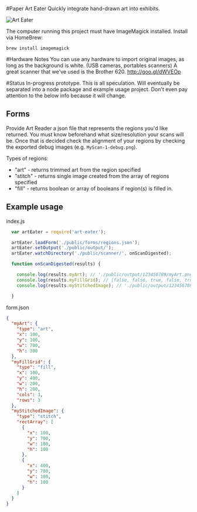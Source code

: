 #Paper Art Eater
Quickly integrate hand-drawn art into exhibits.

![Art Eater](http://www.animalstown.com/animals/a/anteater/anteater-image-04.jpg "Art Eater")

The computer running this project must have ImageMagick installed. Install via HomeBrew:

```brew install imagemagick```

#Hardware Notes
You can use any hardware to import original images, as long as the background is white. (USB cameras, portables scanners)
A great scanner that we've used is the Brother 620. http://goo.gl/dWVEOp

#Status
In-progress prototype. This is all speculation. Will eventually be separated into a node package and example usage project. Don't even pay attention to the below info because it will change.

## Forms
Provide Art Reader a json file that represents the regions you'd like returned. You must know beforehand what size/resolution your scans will be. Once that is decided check the alignment of your regions by checking the exported debug images (e.g. ```MyScan-1-debug.png```).

Types of regions:
* "art" - returns trimmed art from the region specified
* "stitch" - returns single image created from the array of regions specified
* "fill" - returns boolean or array of booleans if region(s) is filled in.


## Example usage

index.js
```javascript
  var artEater = require('art-eater');

  artEater.loadForm('./public/forms/regions.json');
  artEater.setOutput('./public/output/');
  artEater.watchDirectory('./public/scanner/', onScanDigested);

  function onScanDigested(results) {

    console.log(results.myArt); // './public/output/123456789/myArt.png'
    console.log(results.myFillGrid); // [false, false, true, false, true, true, false, false, true]
    console.log(results.myStitchedImage); // './public/output/123456789/myStitchedImage.png'

  }
```

form.json
```json
{
  "myArt": {
    "type": "art",
    "x": 100,
    "y": 100,
    "w": 700,
    "h": 300
  },
  "myFillGrid": {
    "type": "fill",
    "x": 100,
    "y": 400,
    "w": 200,
    "h": 200,
    "cols": 3,
    "rows": 3
  },
  "myStitchedImage": {
    "type": "stitch",
    "rectArray": [
      {
        "x": 100,
        "y": 700,
        "w": 100,
        "h": 100
      },
      {
        "x": 400,
        "y": 700,
        "w": 100,
        "h": 100
      }
    ]
  }
}
```
